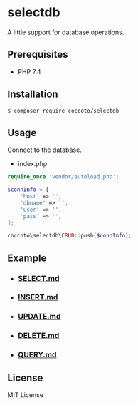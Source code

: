 # selectdb

A little support for database operations.

## Prerequisites

- PHP 7.4

## Installation

```sh
$ composer require coccoto/selectdb
```

## Usage

Connect to the database.

- index.php

```php
require_once 'vendor/autoload.php';

$connInfo = [
    'host' => '',
    'dbname' => '',
    'user' => '',
    'pass' => '',
];

coccoto\selectdb\CRUD::push($connInfo);
```

## Example

- ### [SELECT.md](https://github.com/coccoto/selectdb/blob/master/docs/Select.md)

- ### [INSERT.md](https://github.com/coccoto/selectdb/blob/master/docs/Insert.md)

- ### [UPDATE.md](https://github.com/coccoto/selectdb/blob/master/docs/Update.md)

- ### [DELETE.md](https://github.com/coccoto/selectdb/blob/master/docs/Delete.md)

- ### [QUERY.md](https://github.com/coccoto/selectdb/blob/master/docs/Query.md)

## License

MIT License